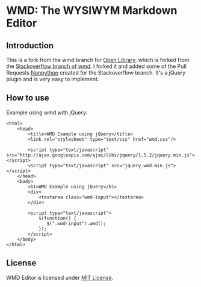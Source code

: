 WMD: The WYSIWYM Markdown Editor
================================

Introduction
------------

This is a fork from the wmd branch for [Open Library](https://github.com/openlibrary/wmd), which is forked from the [Stackoverflow branch of wmd](http://github.com/derobins/wmd).
I forked it and added some of the Pull Requests [Nonpython](https://github.com/Nonpython) created for the Stackoverflow branch. It's a jQuery plugin and is very easy to implement.

How to use
----------

Example using wmd with jQuery:

    <html>
        <head>
            <title>WMD Example using jQuery</title>
            <link rel="stylesheet" type="text/css" href="wmd.css"/>

            <script type="text/javascript" src="http://ajax.googleapis.com/ajax/libs/jquery/1.5.2/jquery.min.js"></script>
            <script type="text/javascript" src="jquery.wmd.min.js"></script>
        </head>
        <body>
            <h1>WMD Example using jQuery</h1>
            <div>
                <textarea class="wmd-input"></textarea>
            </div>
    
            <script type="text/javascript">
                $(function() {
                   $(".wmd-input").wmd(); 
                });
            </script>
        </body>
    </html>

License
-------

WMD Editor is licensed under [MIT License](http://github.com/openlibrary/wmd/raw/master/License.txt).